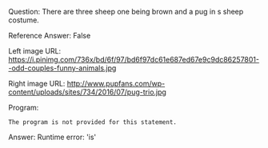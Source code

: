 Question: There are three sheep one being brown and a pug in s sheep costume.

Reference Answer: False

Left image URL: https://i.pinimg.com/736x/bd/6f/97/bd6f97dc61e687ed67e9c9dc86257801--odd-couples-funny-animals.jpg

Right image URL: http://www.pupfans.com/wp-content/uploads/sites/734/2016/07/pug-trio.jpg

Program:

```
The program is not provided for this statement.
```
Answer: Runtime error: 'is'

